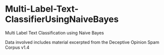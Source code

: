 # Multi-Label-Text-ClassifierUsingNaiveBayes
Multi Label Text Classification using Naive Bayes

Data involved includes material excerpted from the Deceptive Opinion Spam Corpus v1.4
